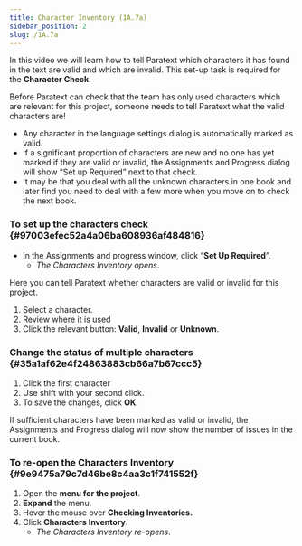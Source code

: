 ```yaml
---
title: Character Inventory (1A.7a)
sidebar_position: 2
slug: /1A.7a
---
```




In this video we will learn how to tell Paratext which characters it has found in the text are valid and which are invalid. This set-up task is required for the **Character Check**.


Before Paratext can check that the team has only used characters which are relevant for this project, someone needs to tell Paratext what the valid characters are!

- Any character in the language settings dialog is automatically marked as valid.
- If a significant proportion of characters are new and no one has yet marked if they are valid or invalid, the Assignments and Progress dialog will show “Set up Required” next to that check.
- It may be that you deal with all the unknown characters in one book and later find you need to deal with a few more when you move on to check the next book.

### To set up the characters check[](https://manual.paratext.org/Video-summaries/Stage-1/Basic-checks/1A.7a#to-set-up-the-characters-check) {#97003efec52a4a06ba608936af484816}

- In the Assignments and progress window, click “**Set Up Required**”.
	- _The Characters Inventory opens_.

Here you can tell Paratext whether characters are valid or invalid for this project.

1. Select a character.
1. Review where it is used
1. Click the relevant button: **Valid**, **Invalid** or **Unknown**.

### Change the status of multiple characters[](https://manual.paratext.org/Video-summaries/Stage-1/Basic-checks/1A.7a#change-the-status-of-multiple-characters) {#35a1af62e4f24863883cb66a7b67ccc5}

1. Click the first character
1. Use shift with your second click.
1. To save the changes, click **OK**.

If sufficient characters have been marked as valid or invalid, the Assignments and Progress dialog will now show the number of issues in the current book.


### To re-open the Characters Inventory[](https://manual.paratext.org/Video-summaries/Stage-1/Basic-checks/1A.7a#to-re-open-the-characters-inventory) {#9e9475a79c7d46be8c4aa3c1f741552f}

1. Open the **menu for the project**.
1. **Expand** the menu.
1. Hover the mouse over **Checking Inventories.**
1. Click **Characters Inventory**.
	- _The Characters Inventory re-opens_.
